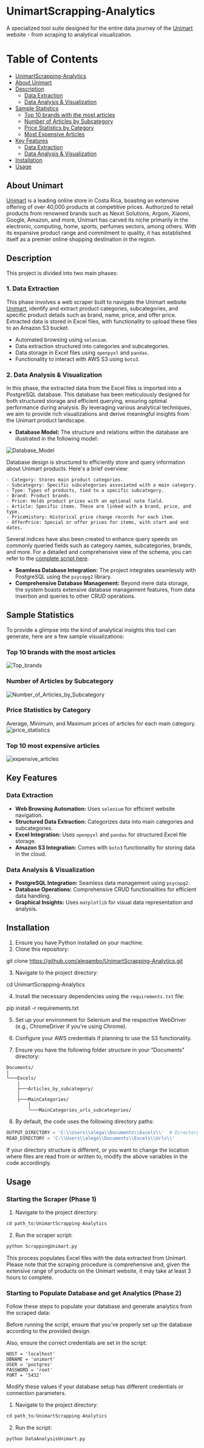 # UnimartScrapping-Analytics

A specialized tool suite designed for the entire data journey of the [Unimart](https://www.unimart.com/) website - from scraping to analytical visualization.

# Table of Contents
- [UnimartScrapping-Analytics](#unimartscrapping-analytics)
- [About Unimart](#about-unimart)
- [Description](#description)
  - [Data Extraction](#1-data-extraction)
  - [Data Analysis & Visualization](#2-data-analysis--visualization)
- [Sample Statistics](#sample-statistics)
  - [Top 10 brands with the most articles](#top-10-brands-with-the-most-articles)
  - [Number of Articles by Subcategory](#number-of-articles-by-subcategory)
  - [Price Statistics by Category](#price-statistics-by-category)
  - [Most Expensive Articles](#top-10-most-expensive-articles)
- [Key Features](#key-features)
  - [Data Extraction](#data-extraction)
  - [Data Analysis & Visualization](#data-analysis--visualization-1)
- [Installation](#installation)
- [Usage](#usage)

## About Unimart

[Unimart](https://www.unimart.com/) is a leading online store in Costa Rica, boasting an extensive offering of over 40,000 products at competitive prices. Authorized to retail products from renowned brands such as Nexxt Solutions, Argom, Xiaomi, Google, Amazon, and more, Unimart has carved its niche primarily in the electronic, computing, home, sports, perfumes sectors, among others. With its expansive product range and commitment to quality, it has established itself as a premier online shopping destination in the region.

## Description

This project is divided into two main phases:

### 1. Data Extraction
This phase involves a web scraper built to navigate the Unimart website [Unimart](https://www.unimart.com/), identify and extract product categories, subcategories, and specific product details such as brand, name, price, and offer price. Extracted data is stored in Excel files, with functionality to upload these files to an Amazon S3 bucket.

- Automated browsing using `selenium`.
- Data extraction structured into categories and subcategories.
- Data storage in Excel files using `openpyxl` and `pandas`.
- Functionality to interact with AWS S3 using `boto3`.

### 2. Data Analysis & Visualization

In this phase, the extracted data from the Excel files is imported into a PostgreSQL database. This database has been meticulously designed for both structured storage and efficient querying, ensuring optimal performance during analysis. By leveraging various analytical techniques, we aim to provide rich visualizations and derive meaningful insights from the Unimart product landscape.

- **Database Model:** The structure and relations within the database are illustrated in the following model:

 ![Database_Model](resources/Model_Db.PNG)

Database design is structured to efficiently store and query information about Unimart products. Here's a brief overview:

	- Category: Stores main product categories.
	- Subcategory: Specific subcategories associated with a main category.
	- Type: Types of products, tied to a specific subcategory.
	- Brand: Product brands.
	- Price: Holds product prices with an optional note field.
	- Article: Specific items. These are linked with a brand, price, and type.
	- PriceHistory: Historical price change records for each item.
	- OfferPrice: Special or offer prices for items, with start and end dates.

Several indices have also been created to enhance query speeds on commonly queried fields such as category names, subcategories, brands, and more. For a detailed and comprehensive view of the schema, you can refer to the [complete script here](resources/database_design.sql).

- **Seamless Database Integration:** The project integrates seamlessly with PostgreSQL using the `psycopg2` library.
- **Comprehensive Database Management:** Beyond mere data storage, the system boasts extensive database management features, from data insertion and queries to other CRUD operations.

## Sample Statistics

To provide a glimpse into the kind of analytical insights this tool can generate, here are a few sample visualizations:

### Top 10 brands with the most articles
![Top_brands](resources/stats_images/Figure_1.png)

### Number of Articles by Subcategory
![Number_of_Articles_by_Subcategory](resources/stats_images/Number_of_Articles_by_Subcategory.png)

### Price Statistics by Category
Average, Minimum, and Maximum prices of articles for each main category.
![price_statistics](resources/stats_images/price_statistics.png)

### Top 10 most expensive articles
![expensive_articles](resources/stats_images/expensive_articles.png)


## Key Features

### Data Extraction
- **Web Browsing Automation:** Uses `selenium` for efficient website navigation.
- **Structured Data Extraction:** Categorizes data into main categories and subcategories.
- **Excel Integration:** Uses `openpyxl` and `pandas` for structured Excel file storage.
- **Amazon S3 Integration:** Comes with `boto3` functionality for storing data in the cloud.

### Data Analysis & Visualization
- **PostgreSQL Integration:** Seamless data management using `psycopg2`.
- **Database Operations:** Comprehensive CRUD functionalities for efficient data handling.
- **Graphical Insights:** Uses `matplotlib` for visual data representation and analysis.

## Installation

1. Ensure you have Python installed on your machine.
2. Clone this repository:

git clone https://github.com/alegambo/UnimartScrapping-Analytics.git






3. Navigate to the project directory:

cd UnimartScrapping-Analytics


4. Install the necessary dependencies using the `requirements.txt` file:

pip install -r requirements.txt


5. Set up your environment for Selenium and the respective WebDriver (e.g., ChromeDriver if you're using Chrome).

6. Configure your AWS credentials if planning to use the S3 functionality.

7. Ensure you have the following folder structure in your "Documents" directory:
```
Documents/
│
└───Excels/
    │
    ├───Articles_by_subcategory/
    │
    ├───MainCategories/
        │
        └───MainCategories_urls_subcategories/
```
8. By default, the code uses the following directory paths:

```python
OUTPUT_DIRECTORY = 'C:\\Users\\alega\\Documents\\Excels\\'  # Directory to store output files
READ_DIRECTORY = 'C:\\Users\\alega\\Documents\\Excels\\Urls\\'
```

If your directory structure is different, or you want to change the location where files are read from or written to, modify the above variables in the code accordingly.




## Usage

### Starting the Scraper (Phase 1)

1. Navigate to the project directory:

```python
cd path_to/UnimartScrapping-Analytics
```

2. Run the scraper script:

```python
python ScrappingUnimart.py
```


This process populates Excel files with the data extracted from Unimart. Please note that the scraping procedure is comprehensive and, given the extensive range of products on the Unimart website, it may take at least 3 hours to complete.

### Starting to Populate Database and get Analytics (Phase 2)

Follow these steps to populate your database and generate analytics from the scraped data:


Before running the script, ensure that you've properly set up the database according to the provided design. 

Also, ensure the correct credentials are set in the script:

```
HOST = 'localhost'
DBNAME = 'unimart'
USER = 'postgres'
PASSWORD = 'root'
PORT = '5432'
```
Modify these values if your database setup has different credentials or connection parameters.

1. Navigate to the project directory:

```python
cd path_to/UnimartScrapping-Analytics
```

2. Run the script:

```python
python DataAnalysisUnimart.py
```

